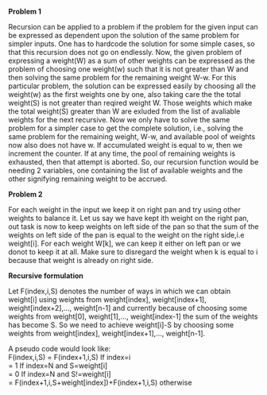 **Problem 1**

Recursion can be applied to a problem if the problem for the given input can be expressed as dependent upon the solution of the same problem for simpler inputs. One has to hardcode the solution for some simple cases, so that this recursion does not go on endlessly. Now, the given problem of expressing a weight(W) as a sum of other weights can be expressed as the problem of choosing one weight(w) such that it is not greater than W and then solving the same problem for the remaining weight W-w. For this particular problem, the solution can be expressed easily by choosing all the weight(w) as the first weights one by one, also taking care the the total weight(S) is not greater than reqired weight W. Those weights which make the total weight(S) greater than W are exluded from the list of avaliable weights for the next recursive. Now we only have to solve the same problem for a simpler case to get the complete solution, i.e., solving the same problem for the remaining weight, W-w, and available pool of weights now also does not have w. If accumulated weight is equal to w, then we increment the counter. If at any time, the pool of remaining weights is exhausted, then that attempt is aborted. So, our recursion function would be needing 2 variables, one containing the list of available weights and the other signifying remaining weight to be accrued.  


**Problem 2**

For each weight in the input we keep it on right pan and try using other weights to balance it. Let us say we have kept ith weight on the right pan, out task is now to keep weights on left side of the pan so that the sum of the weights on left side of the pan is equal to the weight on the right side,i.e weight[i]. For each weight W[k], we can keep it either on left pan or we donot to keep it at all. Make sure to disregard the weight when k is equal to i because that weight is already on right side.  


**Recursive formulation**  

Let F(index,i,S) denotes the number of ways in which we can obtain weight[i] using weights from weight[index], weight[index+1], weight[index+2],..., weight[n-1] and currently because of choosing some weights from weight[0], weight[1],..., weight[index-1] the sum of the weights has become S. So we need to achieve weight[i]-S by choosing some weights from weight[index], weight[index+1],..., weight[n-1].  

A pseudo code would look like:  
F(index,i,S) = F(index+1,i,S) If index=i  
= 1 If index=N and S=weight[i]  
= 0 If index=N and S!=weight[i]  
= F(index+1,i,S+weight[index])+F(index+1,i,S) otherwise   